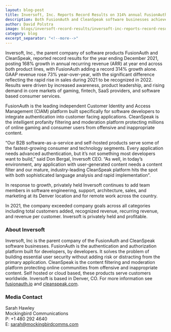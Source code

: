 ```yaml
---
layout: blog-post
title: Inversoft, Inc. Reports Record Results on 314% annual FusionAuth ARR increase 
description: Both FusionAuth and CleanSpeak software businesses achieve significant growth.
author: David Polstra
image: blogs/inversoft-record-results/inversoft-inc-reports-record-results.png
category: blog
excerpt_separator: "<!--more-->"
---
```


Inversoft, Inc., the parent company of software products FusionAuth and CleanSpeak, reported record results for the year ending December 2021, posting 168% growth in annual recurring revenue (ARR) at year end across both product lines, with FusionAuth adding a record 314% growth alone. GAAP revenue rose 73% year-over-year, with the significant difference reflecting the rapid rise in sales during 2021 to be recognized in 2022. Results were driven by increased awareness, product leadership, and rising demand in core markets of gaming, fintech, SaaS providers, and software based consumer services. 

<!--more-->

FusionAuth is the leading independent Customer Identity and Access Management (CIAM) platform built specifically for software developers to integrate authentication into customer facing applications. CleanSpeak is the intelligent profanity filtering and moderation platform protecting millions of online gaming and consumer users from offensive and inappropriate content. 

“Our B2B software-as-a-service and self-hosted products serve some of the fastest-growing consumer and technology segments. Every application needs advanced authentication, but it’s not something most developers want to build,” said Don Bergal, Inversoft CEO. “As well, in today’s environment, any application with user-generated content needs a content filter and our mature, industry-leading CleanSpeak platform hits the spot with both sophisticated language analysis and rapid implementation”.  

In response to growth, privately held Inversoft continues to add team members in software engineering, support, architecture, sales, and marketing at its Denver location and for remote work across the country. 

In 2021, the company exceeded company goals across all categories including total customers added, recognized revenue, recurring revenue, and revenue per customer. Inversoft is privately held and profitable. 

### About Inversoft

Inversoft, Inc is the parent company of the FusionAuth and CleanSpeak software businesses. FusionAuth is the authentication and authorization platform built for developers, by developers. It solves the problem of building essential user security without adding risk or distracting from the primary application. CleanSpeak is the content filtering and moderation platform protecting online communities from offensive and inappropriate content. Self hosted or cloud based, these products serve customers worldwide. Inversoft is based in Denver, CO. For more information see [fusionauth.io](https://fusionauth.io) and [cleanspeak.com](https://cleanspeak.com). 

### Media Contact

Sarah Hawley  
Mockingbird Communications  
P: +1 480 292 4640  
E: sarah@mockingbirdcomms.com

